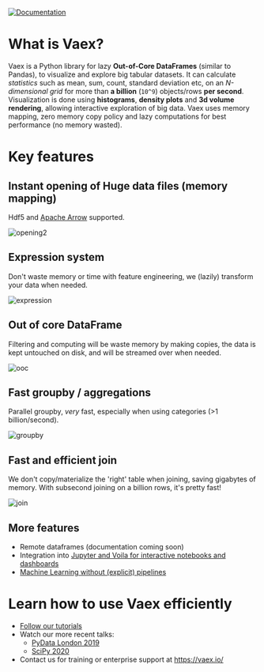 
[![Documentation](https://readthedocs.org/projects/vaex/badge/?version=latest)](https://docs.vaex.io)

# What is Vaex?

Vaex is a Python library for lazy **Out-of-Core DataFrames** (similar to
Pandas), to visualize and explore big tabular datasets. It can calculate
*statistics* such as mean, sum, count, standard deviation etc, on an
*N-dimensional grid* for more than **a billion** (`10^9`) objects/rows
**per second**. Visualization is done using **histograms**, **density
plots** and **3d volume rendering**, allowing interactive exploration of
big data. Vaex uses memory mapping, zero memory copy policy and lazy
computations for best performance (no memory wasted).

# Key features
## Instant opening of Huge data files (memory mapping)
Hdf5 and [Apache Arrow](https://arrow.apache.org/) supported. 

![opening2](https://user-images.githubusercontent.com/1765949/82818635-4d2ced00-9e9f-11ea-8ada-e4fb007c5e65.png)

## Expression system
Don't waste memory or time with feature engineering, we (lazily) transform your data when needed.


![expression](https://user-images.githubusercontent.com/1765949/82818733-70f03300-9e9f-11ea-80b0-ab28e7950b5c.png)



## Out of core DataFrame
Filtering and computing will be waste memory by making copies, the data is kept untouched on disk, and will be streamed over when needed.


![ooc](https://user-images.githubusercontent.com/1765949/82818769-7f3e4f00-9e9f-11ea-8be9-890f941f855d.png)

## Fast groupby / aggregations
Parallel groupby, *very* fast, especially when using categories (>1 billion/second).


![groupby](https://user-images.githubusercontent.com/1765949/82818807-97ae6980-9e9f-11ea-8820-41dd4441057a.png)


## Fast and efficient join
We don't copy/materialize the 'right' table when joining, saving gigabytes of memory. With subsecond joining on a billion rows, it's pretty fast!

![join](https://user-images.githubusercontent.com/1765949/82818840-a268fe80-9e9f-11ea-8ba2-6a6d52c4af88.png)

## More features

 * Remote dataframes (documentation coming soon)
 * Integration into [Jupyter and Voila for interactive notebooks and dashboards](https://vaex.readthedocs.io/en/latest/tutorial_jupyter.html)
 * [Machine Learning without (explicit) pipelines](https://vaex.readthedocs.io/en/latest/tutorial_ml.html)


# Learn how to use Vaex efficiently
 * [Follow our tutorials](https://docs.vaex.io/en/latest/tutorials.html)
 * Watch our more recent talks:
   * [PyData London 2019](https://www.youtube.com/watch?v=2Tt0i823-ec)
   * [SciPy 2020](https://www.youtube.com/watch?v=ELtjRdPT8is)
 * Contact us for training or enterprise support at https://vaex.io/
